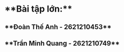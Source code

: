 <h1>**Bài tập lớn:**</h1>

<h2>**Đoàn Thế Anh - 2621210453**</h2>

<h2>**Trần Minh Quang - 2621210749**</h2>
